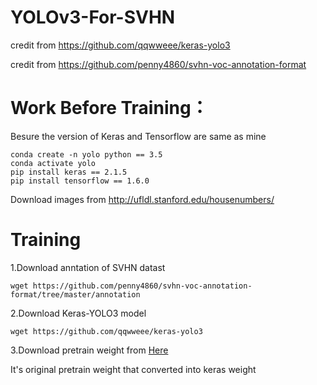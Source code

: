 # YOLOv3-For-SVHN

credit from https://github.com/qqwweee/keras-yolo3

credit from https://github.com/penny4860/svhn-voc-annotation-format

# Work Before Training：
Besure the version of Keras and Tensorflow are same as mine

	conda create -n yolo python == 3.5	
	conda activate yolo
	pip install keras == 2.1.5
	pip install tensorflow == 1.6.0
	

Download images from http://ufldl.stanford.edu/housenumbers/

# Training
1.Download anntation of SVHN datast

	wget https://github.com/penny4860/svhn-voc-annotation-format/tree/master/annotation
2.Download Keras-YOLO3 model

	wget https://github.com/qqwweee/keras-yolo3

3.Download pretrain weight from [Here](https://drive.google.com/file/d/11ModH5nKTNh_zOLwqzTXTN1aGc7DM952/view?usp=sharing)

It's original pretrain weight that converted into keras weight
